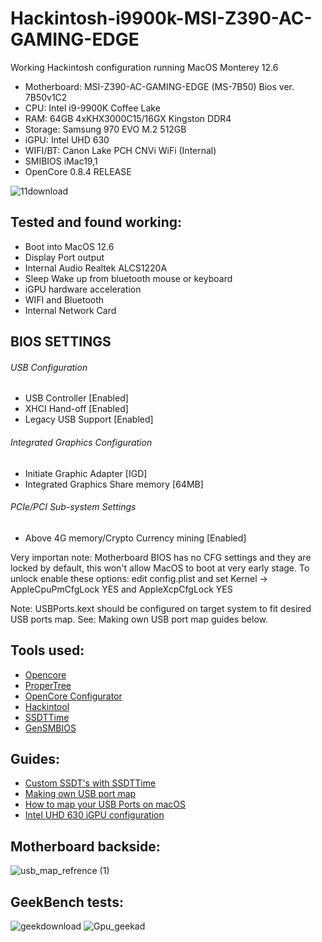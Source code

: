 # Hackintosh-i9900k-MSI-Z390-AC-GAMING-EDGE

Working Hackintosh configuration running MacOS Monterey 12.6

- Motherboard: MSI-Z390-AC-GAMING-EDGE (MS-7B50) Bios ver. 7B50v1C2
- CPU: Intel i9-9900K Coffee Lake  
- RAM: 64GB 4xKHX3000C15/16GX Kingston DDR4
- Storage: Samsung 970 EVO M.2 512GB  
- iGPU: Intel UHD 630  
- WIFI/BT: Canon Lake PCH CNVi WiFi (Internal)
- SMIBIOS iMac19,1
- OpenCore 0.8.4 RELEASE


![11download](https://user-images.githubusercontent.com/7040503/190868987-2ca863c3-1b9b-4d1f-b69e-75f746fb3b90.png)


## Tested and found working:
- Boot into MacOS 12.6
- Display Port output
- Internal Audio Realtek ALCS1220A
- Sleep Wake up from bluetooth mouse or keyboard
- iGPU hardware acceleration
- WIFI and Bluetooth 
- Internal Network Card

## BIOS SETTINGS
###### USB Configuration
- USB Controller [Enabled]
- XHCI Hand-off [Enabled]
- Legacy USB Support [Enabled]

###### Integrated Graphics Configuration
- Initiate Graphic Adapter [IGD]
- Integrated Graphics Share memory [64MB]

###### PCIe/PCI Sub-system Settings
- Above 4G memory/Crypto Currency mining [Enabled]


Very importan note: Motherboard BIOS has no CFG settings and they are locked by default, this won't allow MacOS to boot at very early stage. To unlock enable these options: edit config.plist and set Kernel -> AppleCpuPmCfgLock YES and AppleXcpCfgLock YES 


Note: USBPorts.kext should be configured on target system to fit desired USB ports map. See: Making own USB port map guides below.



## Tools used:
- [Opencore](https://dortania.github.io/OpenCore-Install-Guide/) 
- [ProperTree](https://github.com/corpnewt/ProperTree)
- [OpenCore Configurator](https://mackie100projects.altervista.org/download-opencore-configurator/)
- [Hackintool](https://github.com/headkaze/Hackintool)
- [SSDTTime](https://github.com/corpnewt/SSDTTime)
- [GenSMBIOS](https://github.com/corpnewt/GenSMBIOS)

## Guides:
- [Custom SSDT's with SSDTTime](https://www.tonymacx86.com/threads/custom-ssdts-using-corpnewts-ssdttime.318976/)
- [Making own USB port map](https://www.tonymacx86.com/threads/the-new-beginners-guide-to-usb-port-configuration.286553/#post-2029768)
- [How to map your USB Ports on macOS](https://elitemacx86.com/threads/how-to-map-your-usb-ports-on-macos.581/)
- [Intel UHD 630 iGPU configuration](https://www.tonymacx86.com/threads/guide-intel-uhd-graphics-630-coffee-lake-headless-mode-main-card.304000/)

## Motherboard backside:
![usb_map_refrence (1)](https://user-images.githubusercontent.com/7040503/190871487-0bde8041-faaf-4d50-8f83-18f75b65ba53.png)


## GeekBench tests:
![geekdownload](https://user-images.githubusercontent.com/7040503/190871525-1cfb46ec-9f95-4dbe-a7da-85da6761637c.png)
![Gpu_geekad](https://user-images.githubusercontent.com/7040503/190871536-7bf29e56-ce41-4f0e-995c-8d80625f74f8.png)


